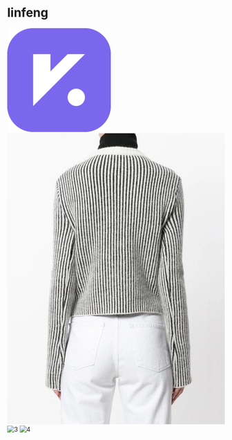# linfeng
![1](5f468ecc36b8412c8fe36333471212af.png)
![2](42388617.jpeg)
![3](vika.ico)
![4](dsm.ico)
